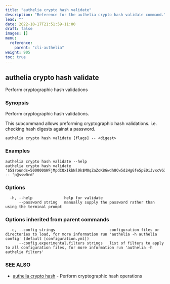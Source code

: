 ```yaml
---
title: "authelia crypto hash validate"
description: "Reference for the authelia crypto hash validate command."
lead: ""
date: 2022-10-17T21:51:59+11:00
draft: false
images: []
menu:
  reference:
    parent: "cli-authelia"
weight: 905
toc: true
---
```


## authelia crypto hash validate

Perform cryptographic hash validations

### Synopsis

Perform cryptographic hash validations.

This subcommand allows preforming cryptographic hash validations. i.e. checking hash digests against a password.

```
authelia crypto hash validate [flags] -- <digest>
```

### Examples

```
authelia crypto hash validate --help
authelia crypto hash validate '$5$rounds=500000$WFjMpdCQxIkbNl0k$M0qZaZoK8Gwdh8Cw5diHgGfe5pE0iJvxcVG3.CVnQe.' -- 'p@ssw0rd'
```

### Options

```
  -h, --help              help for validate
      --password string   manually supply the password rather than using the terminal prompt
```

### Options inherited from parent commands

```
  -c, --config strings                        configuration files or directories to load, for more information run 'authelia -h authelia config' (default [configuration.yml])
      --config.experimental.filters strings   list of filters to apply to all configuration files, for more information run 'authelia -h authelia filters'
```

### SEE ALSO

* [authelia crypto hash](authelia_crypto_hash.md)	 - Perform cryptographic hash operations

